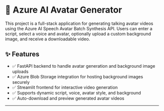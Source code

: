 # 🧠 Azure AI Avatar Generator

This project is a full-stack application for generating talking avatar videos using the Azure AI Speech Avatar Batch Synthesis API. Users can enter a script, select a voice and avatar, optionally upload a custom background image, and receive a downloadable video.

## ✨ Features

- ✅ FastAPI backend to handle avatar generation and background image uploads
- ✅ Azure Blob Storage integration for hosting background images securely
- ✅ Streamlit frontend for interactive video generation
- ✅ Supports dynamic script, voice, avatar style, and background
- ✅ Auto-download and preview generated avatar videos

---

